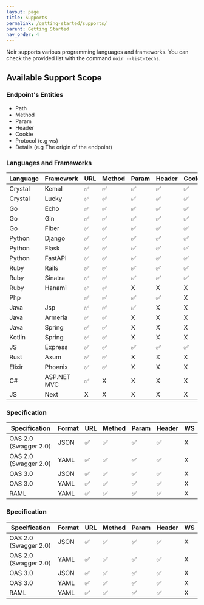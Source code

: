 ```yaml
---
layout: page
title: Supports
permalink: /getting-started/supports/
parent: Getting Started
nav_order: 4
---
```


Noir supports various programming languages and frameworks. You can check the provided list with the command `noir --list-techs`.

## Available Support Scope
### Endpoint's Entities
- Path
- Method
- Param
- Header
- Cookie
- Protocol (e.g ws)
- Details (e.g The origin of the endpoint)

### Languages and Frameworks

| Language | Framework   | URL | Method | Param | Header | Cookie | WS |
|----------|-------------|-----|--------|-------|--------|--------|----|
| Crystal  | Kemal       | ✅   | ✅    | ✅    | ✅     | ✅     | ✅ |
| Crystal  | Lucky       | ✅   | ✅    | ✅    | ✅     | ✅     | X  |
| Go       | Echo        | ✅   | ✅    | ✅    | ✅     | ✅     | X  |
| Go       | Gin         | ✅   | ✅    | ✅    | ✅     | ✅     | X  |
| Go       | Fiber       | ✅   | ✅    | ✅    | ✅     | ✅     | ✅ |
| Python   | Django      | ✅   | ✅    | ✅    | ✅     | ✅     | X  |
| Python   | Flask       | ✅   | ✅    | ✅    | ✅     | ✅     | X  |
| Python   | FastAPI     | ✅   | ✅    | ✅    | ✅     | ✅     | ✅ |
| Ruby     | Rails       | ✅   | ✅    | ✅    | ✅     | ✅     | X  |
| Ruby     | Sinatra     | ✅   | ✅    | ✅    | ✅     | ✅     | X  |
| Ruby     | Hanami      | ✅   | ✅    | X     | X      | X      | X  |
| Php      |             | ✅   | ✅    | ✅    | ✅     | X      | X  |
| Java     | Jsp         | ✅   | ✅    | ✅    | X      | X      | X  |
| Java     | Armeria     | ✅   | ✅    | X     | X      | X      | X  |
| Java     | Spring      | ✅   | ✅    | X     | X      | X      | X  |
| Kotlin   | Spring      | ✅   | ✅    | X     | X      | X      | X  |
| JS       | Express     | ✅   | ✅    | ✅    | ✅     | ✅     | X  |
| Rust     | Axum        | ✅   | ✅    | X     | X      | X      | X  |
| Elixir   | Phoenix     | ✅   | ✅    | X     | X      | X      | ✅ |
| C#       | ASP.NET MVC | ✅   | X     | X     | X      | X      | X  |
| JS       | Next        | X    | X     | X     | X      | X      | X  |


### Specification

| Specification          | Format  | URL | Method | Param | Header | WS |
|------------------------|---------|-----|--------|-------|--------|----|
| OAS 2.0 (Swagger 2.0)  | JSON    | ✅  | ✅     | ✅    | ✅     | X  |
| OAS 2.0 (Swagger 2.0)  | YAML    | ✅  | ✅     | ✅    | ✅     | X  |
| OAS 3.0                | JSON    | ✅  | ✅     | ✅    | ✅     | X  |
| OAS 3.0                | YAML    | ✅  | ✅     | ✅    | ✅     | X  |
| RAML                   | YAML    | ✅  | ✅     | ✅    | ✅     | X  |


### Specification

| Specification          | Format  | URL | Method | Param | Header | WS |
|------------------------|---------|-----|--------|-------|--------|----|
| OAS 2.0 (Swagger 2.0)  | JSON    | ✅  | ✅     | ✅    | ✅     | X  |
| OAS 2.0 (Swagger 2.0)  | YAML    | ✅  | ✅     | ✅    | ✅     | X  |
| OAS 3.0                | JSON    | ✅  | ✅     | ✅    | ✅     | X  |
| OAS 3.0                | YAML    | ✅  | ✅     | ✅    | ✅     | X  |
| RAML                   | YAML    | ✅  | ✅     | ✅    | ✅     | X  |